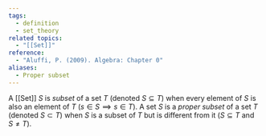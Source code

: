 ```yaml
---
tags:
  - definition
  - set_theory
related topics:
  - "[[Set]]"
reference:
  - "Aluffi, P. (2009). Algebra: Chapter 0"
aliases:
  - Proper subset
---
```

A [[Set]] $S$ is _subset_ of a set $T$ (denoted $S\subseteq T$) when every element of $S$ is also an element of $T$ ($s\in S \implies s\in T)$. A set $S$ is a _proper subset_ of a set $T$ (denoted $S\subset T$) when $S$ is a subset of $T$ but is different from it ($S \subseteq T$ and $S\neq T$).